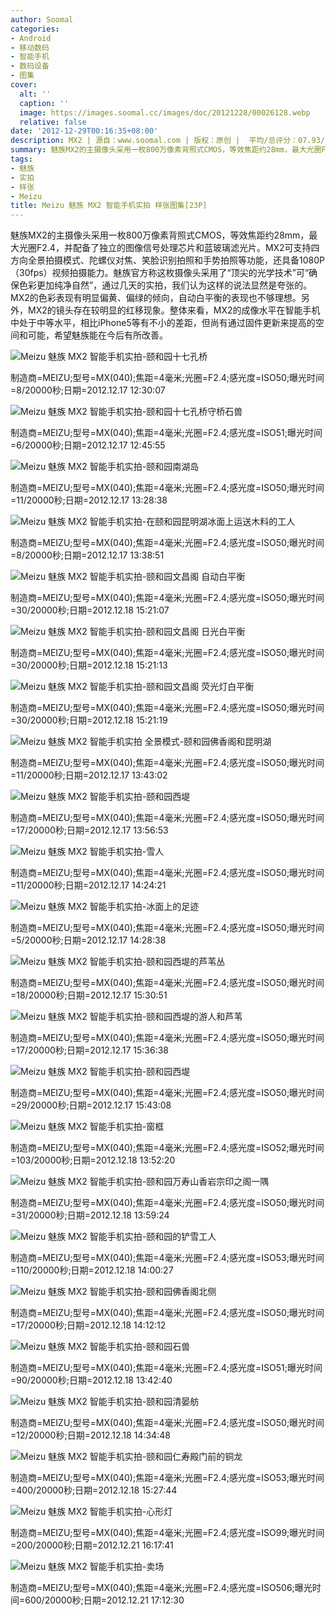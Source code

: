 ```yaml
---
author: Soomal
categories:
- Android
- 移动数码
- 智能手机
- 数码设备
- 图集
cover:
  alt: ''
  caption: ''
  image: https://images.soomal.cc/images/doc/20121228/00026128.webp
  relative: false
date: '2012-12-29T00:16:35+08:00'
description: MX2 | 源自：www.soomal.com | 版权：原创 |  平均/总评分：07.93/111
summary: 魅族MX2的主摄像头采用一枚800万像素背照式CMOS，等效焦距约28mm，最大光圈F2.4，并配备了独立的图像信号处理芯片和蓝玻璃滤光片。MX2可支持四方向全景拍摄模式、陀螺仪对焦、笑脸识别拍照和手势拍照等功能，还具备1080P（30fps）视频拍摄能力。魅族官方称这枚摄像头采用了“顶尖的光学技术”可“确保色彩更加纯净自然”。
tags:
- 魅族
- 实拍
- 样张
- Meizu
title: Meizu 魅族 MX2 智能手机实拍 样张图集[23P]
---
```


魅族MX2的主摄像头采用一枚800万像素背照式CMOS，等效焦距约28mm，最大光圈F2.4，并配备了独立的图像信号处理芯片和蓝玻璃滤光片。MX2可支持四方向全景拍摄模式、陀螺仪对焦、笑脸识别拍照和手势拍照等功能，还具备1080P（30fps）视频拍摄能力。魅族官方称这枚摄像头采用了“顶尖的光学技术”可“确保色彩更加纯净自然”，通过几天的实拍，我们认为这样的说法显然是夸张的。MX2的色彩表现有明显偏黄、偏绿的倾向，自动白平衡的表现也不够理想。另外，MX2的镜头存在较明显的红移现象。整体来看，MX2的成像水平在智能手机中处于中等水平，相比iPhone5等有不小的差距，但尚有通过固件更新来提高的空间和可能，希望魅族能在今后有所改善。



![Meizu 魅族 MX2 智能手机实拍-颐和园十七孔桥](https://images.soomal.cc/images/doc/20121228/00026114.webp)

制造商=MEIZU;型号=MX(040);焦距=4毫米;光圈=F2.4;感光度=ISO50;曝光时间=8/20000秒;日期=2012.12.17 12:30:07



![Meizu 魅族 MX2 智能手机实拍-颐和园十七孔桥守桥石兽](https://images.soomal.cc/images/doc/20121228/00026115.webp)

制造商=MEIZU;型号=MX(040);焦距=4毫米;光圈=F2.4;感光度=ISO51;曝光时间=6/20000秒;日期=2012.12.17 12:45:55



![Meizu 魅族 MX2 智能手机实拍-颐和园南湖岛](https://images.soomal.cc/images/doc/20121228/00026116.webp)

制造商=MEIZU;型号=MX(040);焦距=4毫米;光圈=F2.4;感光度=ISO50;曝光时间=11/20000秒;日期=2012.12.17 13:28:38



![Meizu 魅族 MX2 智能手机实拍-在颐和园昆明湖冰面上运送木料的工人](https://images.soomal.cc/images/doc/20121228/00026117.webp)

制造商=MEIZU;型号=MX(040);焦距=4毫米;光圈=F2.4;感光度=ISO50;曝光时间=8/20000秒;日期=2012.12.17 13:38:51



![Meizu 魅族 MX2 智能手机实拍-颐和园文昌阁 自动白平衡](https://images.soomal.cc/images/doc/20121228/00026131.webp)

制造商=MEIZU;型号=MX(040);焦距=4毫米;光圈=F2.4;感光度=ISO50;曝光时间=30/20000秒;日期=2012.12.18 15:21:07



![Meizu 魅族 MX2 智能手机实拍-颐和园文昌阁 日光白平衡](https://images.soomal.cc/images/doc/20121228/00026132.webp)

制造商=MEIZU;型号=MX(040);焦距=4毫米;光圈=F2.4;感光度=ISO50;曝光时间=30/20000秒;日期=2012.12.18 15:21:13



![Meizu 魅族 MX2 智能手机实拍-颐和园文昌阁 荧光灯白平衡](https://images.soomal.cc/images/doc/20121228/00026133.webp)

制造商=MEIZU;型号=MX(040);焦距=4毫米;光圈=F2.4;感光度=ISO50;曝光时间=30/20000秒;日期=2012.12.18 15:21:19



![Meizu 魅族 MX2 智能手机实拍 全景模式-颐和园佛香阁和昆明湖](https://images.soomal.cc/images/doc/20121228/00026118.webp)

制造商=MEIZU;型号=MX(040);焦距=4毫米;光圈=F2.4;感光度=ISO50;曝光时间=11/20000秒;日期=2012.12.17 13:43:02



![Meizu 魅族 MX2 智能手机实拍-颐和园西堤](https://images.soomal.cc/images/doc/20121228/00026119.webp)

制造商=MEIZU;型号=MX(040);焦距=4毫米;光圈=F2.4;感光度=ISO50;曝光时间=17/20000秒;日期=2012.12.17 13:56:53



![Meizu 魅族 MX2 智能手机实拍-雪人](https://images.soomal.cc/images/doc/20121228/00026120.webp)

制造商=MEIZU;型号=MX(040);焦距=4毫米;光圈=F2.4;感光度=ISO50;曝光时间=11/20000秒;日期=2012.12.17 14:24:21



![Meizu 魅族 MX2 智能手机实拍-冰面上的足迹](https://images.soomal.cc/images/doc/20121228/00026121.webp)

制造商=MEIZU;型号=MX(040);焦距=4毫米;光圈=F2.4;感光度=ISO50;曝光时间=5/20000秒;日期=2012.12.17 14:28:38



![Meizu 魅族 MX2 智能手机实拍-颐和园西堤的芦苇丛](https://images.soomal.cc/images/doc/20121228/00026122.webp)

制造商=MEIZU;型号=MX(040);焦距=4毫米;光圈=F2.4;感光度=ISO50;曝光时间=18/20000秒;日期=2012.12.17 15:30:51



![Meizu 魅族 MX2 智能手机实拍-颐和园西堤的游人和芦苇](https://images.soomal.cc/images/doc/20121228/00026123.webp)

制造商=MEIZU;型号=MX(040);焦距=4毫米;光圈=F2.4;感光度=ISO50;曝光时间=17/20000秒;日期=2012.12.17 15:36:38



![Meizu 魅族 MX2 智能手机实拍-颐和园西堤](https://images.soomal.cc/images/doc/20121228/00026124.webp)

制造商=MEIZU;型号=MX(040);焦距=4毫米;光圈=F2.4;感光度=ISO50;曝光时间=29/20000秒;日期=2012.12.17 15:43:08



![Meizu 魅族 MX2 智能手机实拍-窗框](https://images.soomal.cc/images/doc/20121228/00026125.webp)

制造商=MEIZU;型号=MX(040);焦距=4毫米;光圈=F2.4;感光度=ISO52;曝光时间=103/20000秒;日期=2012.12.18 13:52:20



![Meizu 魅族 MX2 智能手机实拍-颐和园万寿山香岩宗印之阁一隅](https://images.soomal.cc/images/doc/20121228/00026126.webp)

制造商=MEIZU;型号=MX(040);焦距=4毫米;光圈=F2.4;感光度=ISO50;曝光时间=31/20000秒;日期=2012.12.18 13:59:24



![Meizu 魅族 MX2 智能手机实拍-颐和园的铲雪工人](https://images.soomal.cc/images/doc/20121228/00026127.webp)

制造商=MEIZU;型号=MX(040);焦距=4毫米;光圈=F2.4;感光度=ISO53;曝光时间=110/20000秒;日期=2012.12.18 14:00:27



![Meizu 魅族 MX2 智能手机实拍-颐和园佛香阁北侧](https://images.soomal.cc/images/doc/20121228/00026128.webp)

制造商=MEIZU;型号=MX(040);焦距=4毫米;光圈=F2.4;感光度=ISO50;曝光时间=17/20000秒;日期=2012.12.18 14:12:12



![Meizu 魅族 MX2 智能手机实拍-颐和园石兽](https://images.soomal.cc/images/doc/20121228/00026129.webp)

制造商=MEIZU;型号=MX(040);焦距=4毫米;光圈=F2.4;感光度=ISO51;曝光时间=90/20000秒;日期=2012.12.18 13:42:40



![Meizu 魅族 MX2 智能手机实拍-颐和园清晏舫](https://images.soomal.cc/images/doc/20121228/00026130.webp)

制造商=MEIZU;型号=MX(040);焦距=4毫米;光圈=F2.4;感光度=ISO50;曝光时间=12/20000秒;日期=2012.12.18 14:34:48



![Meizu 魅族 MX2 智能手机实拍-颐和园仁寿殿门前的铜龙](https://images.soomal.cc/images/doc/20121228/00026134.webp)

制造商=MEIZU;型号=MX(040);焦距=4毫米;光圈=F2.4;感光度=ISO53;曝光时间=400/20000秒;日期=2012.12.18 15:27:44



![Meizu 魅族 MX2 智能手机实拍-心形灯](https://images.soomal.cc/images/doc/20121228/00026135.webp)

制造商=MEIZU;型号=MX(040);焦距=4毫米;光圈=F2.4;感光度=ISO99;曝光时间=200/20000秒;日期=2012.12.21 16:17:41



![Meizu 魅族 MX2 智能手机实拍-卖场](https://images.soomal.cc/images/doc/20121228/00026136.webp)

制造商=MEIZU;型号=MX(040);焦距=4毫米;光圈=F2.4;感光度=ISO506;曝光时间=600/20000秒;日期=2012.12.21 17:12:30